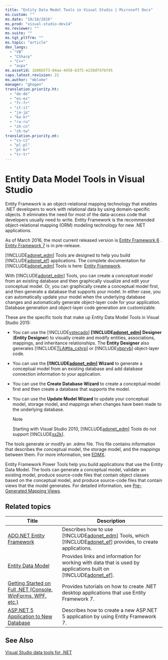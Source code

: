 ```yaml
---
title: "Entity Data Model Tools in Visual Studio | Microsoft Docs"
ms.custom: ""
ms.date: "10/18/2016"
ms.prod: "visual-studio-dev14"
ms.reviewer: ""
ms.suite: ""
ms.tgt_pltfrm: ""
ms.topic: "article"
dev_langs: 
  - "VB"
  - "CSharp"
  - "C++"
  - "aspx"
ms.assetid: 1b06b573-84aa-4458-b3f5-e238df47bf45
caps.latest.revision: 21
ms.author: "mblome"
manager: "ghogen"
translation.priority.ht: 
  - "de-de"
  - "es-es"
  - "fr-fr"
  - "it-it"
  - "ja-jp"
  - "ko-kr"
  - "ru-ru"
  - "zh-cn"
  - "zh-tw"
translation.priority.mt: 
  - "cs-cz"
  - "pl-pl"
  - "pt-br"
  - "tr-tr"
---
```

# Entity Data Model Tools in Visual Studio
Entity Framework is an object-relational mapping technology that enables .NET developers to work with relational data by using domain-specific objects. It eliminates the need for most of the data-access code that developers usually need to write. Entity Framework is the recommended object-relational mapping (ORM) modeling technology for new .NET applications.  
  
 As of March 2016, the most current released version is [Entity Framework 6](https://msdn.microsoft.com/en-us/data/ef) . [Entity Framework 7](https://docs.efproject.net/en/latest/) is in pre-release.  
  
 [!INCLUDE[adonet_edm](../data-tools/includes/adonet_edm_md.md)] Tools are designed to help you build [!INCLUDE[adonet_ef](../data-tools/includes/adonet_ef_md.md)] applications. The complete documentation for [!INCLUDE[adonet_edm](../data-tools/includes/adonet_edm_md.md)] Tools is here: [Entity Framework](https://msdn.microsoft.com/en-us/data/jj590134).  
  
 With [!INCLUDE[adonet_edm](../data-tools/includes/adonet_edm_md.md)] Tools, you can create a *conceptual model* from an existing database and then graphically visualize and edit your conceptual model. Or, you can graphically create a conceptual model first, and then generate a database that supports your model. In either case, you can automatically update your model when the underlying database changes and automatically generate object-layer code for your application. Database generation and object-layer code generation are customizable.  
  
 These are the specific tools that make up Entity Data Model Tools in Visual Studio 2015:  
  
-   You can use the [!INCLUDE[vstecado](../data-tools/includes/vstecado_md.md)] **[!INCLUDE[adonet_edm](../data-tools/includes/adonet_edm_md.md)] Designer** (**Entity Designer**) to visually create and modify entities, associations, mappings, and inheritance relationships. The **Entity Designer** also generates [!INCLUDE[TLA#tla_cshrp](../data-tools/includes/tlasharptla_cshrp_md.md)] or [!INCLUDE[vbprvb](../code-quality/includes/vbprvb_md.md)] object-layer code.  
  
-   You can use the **[!INCLUDE[adonet_edm](../data-tools/includes/adonet_edm_md.md)] Wizard** to generate a conceptual model from an existing database and add database connection information to your application.  
  
-   You can use the **Create Database Wizard** to create a conceptual model first and then create a database that supports the model.  
  
-   You can use the **Update Model Wizard** to update your conceptual model, storage model, and mappings when changes have been made to the underlying database.  
  
    > [!NOTE]
    >  Starting with Visual Studio 2010, [!INCLUDE[adonet_edm](../data-tools/includes/adonet_edm_md.md)] Tools do not support [!INCLUDE[ss2k](../data-tools/includes/ss2k_md.md)].  
  
 The tools generate or modify an .edmx file. This file contains information that describes the conceptual model, the storage model, and the mappings between them. For more information, see  [EDMX](https://msdn.microsoft.com/en-us/data/jj650889.aspx).  
  
 Entity Framework Power Tools help you build applications that use the Entity Data Model. The tools can generate a conceptual model, validate an existing model, produce source-code files that contain object classes based on the conceptual model, and produce source-code files that contain views that the model generates. For detailed information, see [Pre-Generated Mapping Views](https://msdn.microsoft.com/en-us/data/dn469601.aspx).  
  
## Related topics  
  
|Title|Description|  
|-----------|-----------------|  
|[ADO.NET Entity Framework](../Topic/ADO.NET%20Entity%20Framework.md)|Describes how to use [!INCLUDE[adonet_edm](../data-tools/includes/adonet_edm_md.md)] Tools, which [!INCLUDE[adonet_ef](../data-tools/includes/adonet_ef_md.md)] provides, to create applications.|  
|[Entity Data Model](../Topic/Entity%20Data%20Model.md)|Provides links and information for working with data that is used by applications built on [!INCLUDE[adonet_ef](../data-tools/includes/adonet_ef_md.md)].|  
|[Getting Started on Full .NET (Console, WinForms, WPF, etc.)](https://docs.efproject.net/en/latest/platforms/full-dotnet/getting-started.html)|Provides tutorials on how to create .NET desktop applications that use Entity Framework 7.|  
|[ASP.NET 5 Application to New Database](https://docs.efproject.net/en/latest/platforms/aspnetcore/new-db.html)|Describes how to create a new ASP.NET 5 application by using Entity Framework 7.|  
  
## See Also  
 [Visual Studio data tools for .NET](../data-tools/visual-studio-data-tools-for-.net.md)